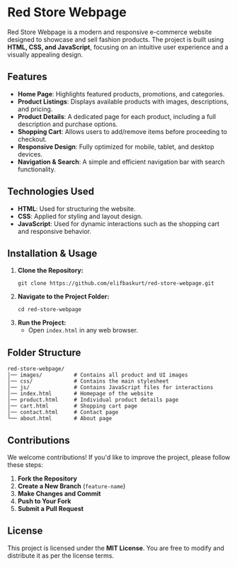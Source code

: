 
# Red Store Webpage

Red Store Webpage is a modern and responsive e-commerce website designed to showcase and sell fashion products. The project is built using **HTML, CSS, and JavaScript**, focusing on an intuitive user experience and a visually appealing design.

## Features

- **Home Page**: Highlights featured products, promotions, and categories.
- **Product Listings**: Displays available products with images, descriptions, and pricing.
- **Product Details**: A dedicated page for each product, including a full description and purchase options.
- **Shopping Cart**: Allows users to add/remove items before proceeding to checkout.
- **Responsive Design**: Fully optimized for mobile, tablet, and desktop devices.
- **Navigation & Search**: A simple and efficient navigation bar with search functionality.

## Technologies Used

- **HTML**: Used for structuring the website.
- **CSS**: Applied for styling and layout design.
- **JavaScript**: Used for dynamic interactions such as the shopping cart and responsive behavior.

## Installation & Usage

1. **Clone the Repository:**
   ```
   git clone https://github.com/elifbaskurt/red-store-webpage.git
   ```
2. **Navigate to the Project Folder:**
   ```
   cd red-store-webpage
   ```
3. **Run the Project:**
   - Open `index.html` in any web browser.

## Folder Structure

```
red-store-webpage/
│── images/          # Contains all product and UI images
│── css/             # Contains the main stylesheet
│── js/              # Contains JavaScript files for interactions
│── index.html       # Homepage of the website
│── product.html     # Individual product details page
│── cart.html        # Shopping cart page
│── contact.html     # Contact page
└── about.html       # About page
```

## Contributions

We welcome contributions! If you'd like to improve the project, please follow these steps:

1. **Fork the Repository**
2. **Create a New Branch** (`feature-name`)
3. **Make Changes and Commit**
4. **Push to Your Fork**
5. **Submit a Pull Request**

## License

This project is licensed under the **MIT License**. You are free to modify and distribute it as per the license terms.
